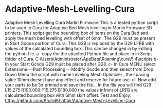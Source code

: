 # Adaptive-Mesh-Levelling-Cura
Adaptive Mesh Levelling Cura Marlin Firmware
This is a tested python script to be used in Cura for Adaptive Bed Mesh levelling in Marlin Firmware 3D printers.  This script get the bounding box of items  on the Cura Bed and apply the mesh bed levelling with offset of 6mm.  The G29 must be present in Start Gcode portion of Cura. This G29 is replaced by the G29 LFRB with values of the calculated bounding box. This can be changed in by Editing the python file.
a- copy the the attached Python file and place in  in Script folder of Cura. C:\Users\Administrator\AppData\Roaming\cura\5.4\scripts
b- In your Start Gcode G29 must be placed after G28.
c- In Cura MENU select Extensions---Post Processing---Modify Gcode  and then select from Drop Down Menu the script with name Leveling Mesh Optimizer , the spacing value 10mm doesnt have any effect and reserve for future use. 
d- Now add your parts to be 3d printed and save the file... In the file you will find G29 L15.275 R190.000 F15.275 B180.000  the values infront of LRFB are calculated bounding box with 6mm skirt offset.
Test and Enjoy.
https://github.com/KhalidKhattak/Adaptive-Mesh-Levelling-Cura
